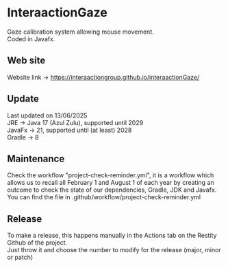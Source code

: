 # InteraactionGaze

Gaze calibration system allowing mouse movement.<br>
Coded in Javafx.

## Web site
Website link -> https://interaactiongroup.github.io/interaactionGaze/   

## Update
Last updated on 13/06/2025<br>
JRE -> Java 17 (Azul Zulu), supported until 2029<br>
JavaFx -> 21, supported until (at least) 2028<br>
Gradle -> 8<br>

## Maintenance
Check the workflow "project-check-reminder.yml", it is a workflow which allows us to recall all February 1 and August 1 of each year by creating an outcome to check the state of our dependencies, Gradle, JDK and Javafx.<br>
You can find the file in .github/workflow/project-check-reminder.yml

## Release
To make a release, this happens manually in the Actions tab on the Restity Github of the project.<br>
Just throw it and choose the number to modify for the release (major, minor or patch)
